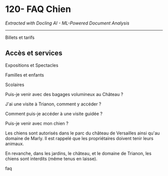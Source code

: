 # 120- FAQ Chien

*Extracted with Docling AI - ML-Powered Document Analysis*

---

Billets et tarifs

## Accès et services

Expositions et Spectacles

Familles et enfants

Scolaires

Puis-je venir avec des bagages volumineux au Château ?

J'ai une visite à Trianon, comment y accéder ?

Comment puis-je accéder à une visite guidée ?

Puis-je venir avec mon chien ?

Les chiens sont autorisés dans le parc du château de Versailles ainsi qu'au domaine de Marly. Il est rappelé que les propriétaires doivent tenir leurs animaux.

En revanche, dans les jardins, le château, et le domaine de Trianon, les chiens sont interdits (même tenus en laisse).

faq